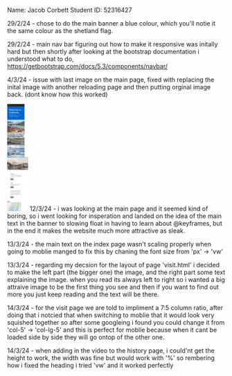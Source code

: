 Name: Jacob Corbett
Student ID: 52316427


29/2/24 - chose to do the main banner a blue colour, which you'll notie it the same colour as the shetland flag.

29/2/24 - main nav bar figuring out how to make it responsive was initally hard but then shortly after looking at the bootstrap documentation i understood what to do, https://getbootstrap.com/docs/5.3/components/navbar/

4/3/24 - issue with last image on the main page, fixed with replacing the inital image with another reloading page and then putting orginal image back. (dont know how this worked)

<img src="/IMGS/first_issue_with_image.png" width="48">
12/3/24 - i was looking at the main page and it seemed kind of boring, so i went looking for insperation and landed on the idea of the main text in the banner to slowing float in having to learn about @keyframes, but in the end it makes the website much more attractive as sleak. 

13/3/24 - the main text on the index page wasn't scaling properly when going to moblie manged to fix this by chaning the font size from 'px' -> 'vw'


13/3/24 - regarding my decsion for the layout of page 'visit.html' i decided to make the left part (the bigger one) the image, and the right part some text explaining the image. when you read its always left to right so i wanted a big attraive image to be the first thing you see and then if you want to find out more you just keep reading and the text will be there.

14/3/24 - for the visit page we are told to impliment a 7:5 column ratio, after doing that i notcied that when switching to moblie that it would look very squished together so after some googleing i found you could change it from 'col-5' -> 'col-lg-5' and this is perfect for moblie because when it cant be loaded side by side they will go ontop of the other one.

14/3/24 - when adding in the video to the history page, i could'nt get the height to work, the width was fine but would work with '%' so rembering how i fixed the heading i tried 'vw' and it worked perfectly 